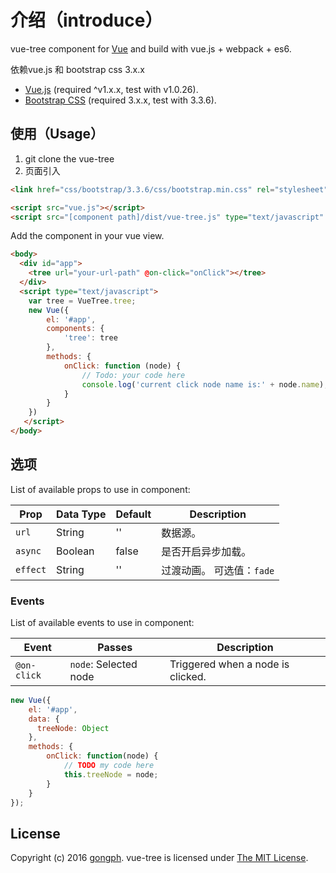 # 介绍（introduce）
vue-tree component for [Vue](http://vuejs.org/) and build with vue.js + webpack + es6. 

依赖vue.js 和 bootstrap css 3.x.x
* [Vue.js](http://vuejs.org/) (required ^v1.x.x, test with v1.0.26).
* [Bootstrap CSS](http://getbootstrap.com/) (required 3.x.x, test with 3.3.6). 

## 使用（Usage）
1. git clone the vue-tree
2. 页面引入
```html
<link href="css/bootstrap/3.3.6/css/bootstrap.min.css" rel="stylesheet">

<script src="vue.js"></script>
<script src="[component path]/dist/vue-tree.js" type="text/javascript" charset="utf-8"></script>
```

Add the component in your vue view.

```html
<body>
  <div id="app">
    <tree url="your-url-path" @on-click="onClick"></tree>
  </div>
  <script type="text/javascript">
	var tree = VueTree.tree;
	new Vue({
		el: '#app',
		components: {
			'tree': tree
		},
		methods: {
			onClick: function (node) {
				// Todo: your code here
				console.log('current click node name is:' + node.name);
			}
		}
	})
   </script>
</body>
```

## 选项
List of available props to use in component:

Prop        | Data Type         | Default   | Description
----------- | ----------------- | --------- | -------------------------------
`url`       | String            | ''        | 数据源。
`async`     | Boolean           | false     | 是否开启异步加载。
`effect`    | String            | ''        | 过渡动画。 可选值：`fade` | `expand` | `bounce` | `fly`

### Events
List of available events to use in component:

Event            | Passes                  | Description
---------------- | ----------------------- | -----------
`@on-click`      | `node`: Selected node   | Triggered when a node is clicked.

```javascript
new Vue({
    el: '#app',
    data: {
      treeNode: Object
    },
    methods: {
        onClick: function(node) {
            // TODO my code here
            this.treeNode = node;
        }
    }
});
```

## License
Copyright (c) 2016 [gongph](http://www.gongph.com/). vue-tree is licensed under [The MIT License](LICENSE).
